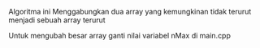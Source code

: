 Algoritma ini Menggabungkan dua array yang kemungkinan tidak terurut menjadi sebuah array terurut


Untuk mengubah besar array ganti nilai variabel nMax di main.cpp
